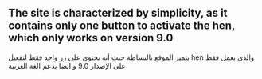 The site is characterized by simplicity, as it contains only one button to activate the hen, which only works on version 9.0
-------------------------------------------------------------------------------------------------------------------------------------------------------------------------------------------------------------------------
يتميز الموقع بالبساطة حيث أنه يحتوي على زر واحد فقط لتفعيل hen والذي يعمل فقط على الإصدار 9.0 و ايضا يدعم الغة العربية

